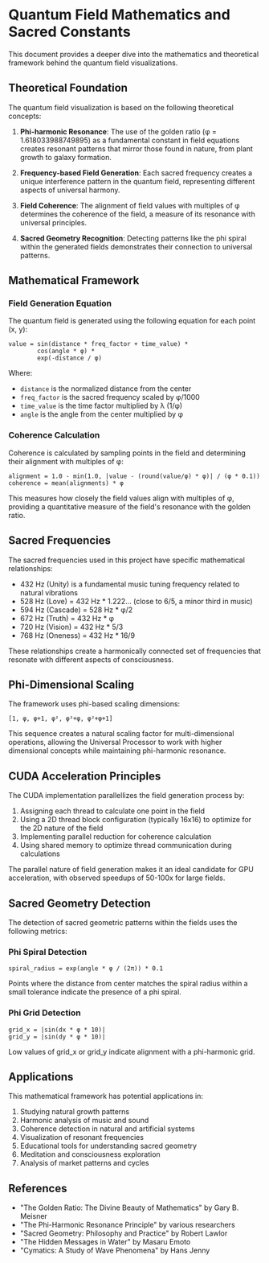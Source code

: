 # Quantum Field Mathematics and Sacred Constants

This document provides a deeper dive into the mathematics and theoretical framework behind the quantum field visualizations.

## Theoretical Foundation

The quantum field visualization is based on the following theoretical concepts:

1. **Phi-harmonic Resonance**: The use of the golden ratio (φ = 1.618033988749895) as a fundamental constant in field equations creates resonant patterns that mirror those found in nature, from plant growth to galaxy formation.

2. **Frequency-based Field Generation**: Each sacred frequency creates a unique interference pattern in the quantum field, representing different aspects of universal harmony.

3. **Field Coherence**: The alignment of field values with multiples of φ determines the coherence of the field, a measure of its resonance with universal principles.

4. **Sacred Geometry Recognition**: Detecting patterns like the phi spiral within the generated fields demonstrates their connection to universal patterns.

## Mathematical Framework

### Field Generation Equation

The quantum field is generated using the following equation for each point (x, y):

```
value = sin(distance * freq_factor + time_value) * 
        cos(angle * φ) * 
        exp(-distance / φ)
```

Where:
- `distance` is the normalized distance from the center
- `freq_factor` is the sacred frequency scaled by φ/1000
- `time_value` is the time factor multiplied by λ (1/φ)
- `angle` is the angle from the center multiplied by φ

### Coherence Calculation

Coherence is calculated by sampling points in the field and determining their alignment with multiples of φ:

```
alignment = 1.0 - min(1.0, |value - (round(value/φ) * φ)| / (φ * 0.1))
coherence = mean(alignments) * φ
```

This measures how closely the field values align with multiples of φ, providing a quantitative measure of the field's resonance with the golden ratio.

## Sacred Frequencies

The sacred frequencies used in this project have specific mathematical relationships:

- 432 Hz (Unity) is a fundamental music tuning frequency related to natural vibrations
- 528 Hz (Love) = 432 Hz * 1.222... (close to 6/5, a minor third in music)
- 594 Hz (Cascade) = 528 Hz * φ/2
- 672 Hz (Truth) = 432 Hz * φ
- 720 Hz (Vision) = 432 Hz * 5/3
- 768 Hz (Oneness) = 432 Hz * 16/9

These relationships create a harmonically connected set of frequencies that resonate with different aspects of consciousness.

## Phi-Dimensional Scaling

The framework uses phi-based scaling dimensions:
```
[1, φ, φ+1, φ², φ²+φ, φ²+φ+1]
```

This sequence creates a natural scaling factor for multi-dimensional operations, allowing the Universal Processor to work with higher dimensional concepts while maintaining phi-harmonic resonance.

## CUDA Acceleration Principles

The CUDA implementation parallellizes the field generation process by:

1. Assigning each thread to calculate one point in the field
2. Using a 2D thread block configuration (typically 16x16) to optimize for the 2D nature of the field
3. Implementing parallel reduction for coherence calculation
4. Using shared memory to optimize thread communication during calculations

The parallel nature of field generation makes it an ideal candidate for GPU acceleration, with observed speedups of 50-100x for large fields.

## Sacred Geometry Detection

The detection of sacred geometric patterns within the fields uses the following metrics:

### Phi Spiral Detection
```
spiral_radius = exp(angle * φ / (2π)) * 0.1
```
Points where the distance from center matches the spiral radius within a small tolerance indicate the presence of a phi spiral.

### Phi Grid Detection
```
grid_x = |sin(dx * φ * 10)|
grid_y = |sin(dy * φ * 10)|
```
Low values of grid_x or grid_y indicate alignment with a phi-harmonic grid.

## Applications

This mathematical framework has potential applications in:

1. Studying natural growth patterns
2. Harmonic analysis of music and sound
3. Coherence detection in natural and artificial systems
4. Visualization of resonant frequencies
5. Educational tools for understanding sacred geometry
6. Meditation and consciousness exploration
7. Analysis of market patterns and cycles

## References

- "The Golden Ratio: The Divine Beauty of Mathematics" by Gary B. Meisner
- "The Phi-Harmonic Resonance Principle" by various researchers
- "Sacred Geometry: Philosophy and Practice" by Robert Lawlor
- "The Hidden Messages in Water" by Masaru Emoto
- "Cymatics: A Study of Wave Phenomena" by Hans Jenny